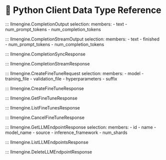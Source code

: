 # 🐍 Python Client Data Type Reference

::: llmengine.CompletionOutput
    selection:
        members:
            - text
            - num_prompt_tokens
            - num_completion_tokens

::: llmengine.CompletionStreamOutput
    selection:
        members:
            - text
            - finished
            - num_prompt_tokens
            - num_completion_tokens

::: llmengine.CompletionSyncResponse

::: llmengine.CompletionStreamResponse

::: llmengine.CreateFineTuneRequest
    selection:
        members:
            - model
            - training_file
            - validation_file
            - hyperparameters
            - suffix

::: llmengine.CreateFineTuneResponse

::: llmengine.GetFineTuneResponse

::: llmengine.ListFineTunesResponse

::: llmengine.CancelFineTuneResponse

::: llmengine.GetLLMEndpointResponse
    selection:
        members:
            - id
            - name
            - model_name
            - source
            - inference_framework
            - num_shards

::: llmengine.ListLLMEndpointsResponse

::: llmengine.DeleteLLMEndpointResponse
